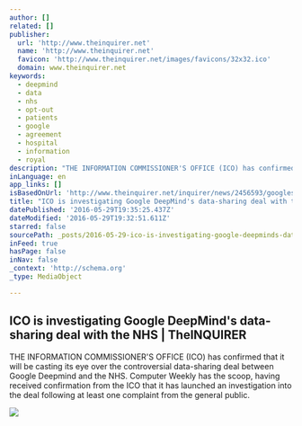 ```yaml
---
author: []
related: []
publisher:
  url: 'http://www.theinquirer.net'
  name: 'http://www.theinquirer.net'
  favicon: 'http://www.theinquirer.net/images/favicons/32x32.ico'
  domain: www.theinquirer.net
keywords:
  - deepmind
  - data
  - nhs
  - opt-out
  - patients
  - google
  - agreement
  - hospital
  - information
  - royal
description: "THE INFORMATION COMMISSIONER'S OFFICE (ICO) has confirmed that it will be casting its eye over the controversial data-sharing deal between Google Deepmind and the NHS. Computer Weekly has the scoop, having received confirmation from the ICO that it has launched an investigation into the deal following at least one complaint from the general public."
inLanguage: en
app_links: []
isBasedOnUrl: 'http://www.theinquirer.net/inquirer/news/2456593/googles-deepmind-ai-business-has-access-to-records-of-16-millio-nhs-patients'
title: "ICO is investigating Google DeepMind's data-sharing deal with the NHS | TheINQUIRER"
datePublished: '2016-05-29T19:35:25.437Z'
dateModified: '2016-05-29T19:32:51.611Z'
starred: false
sourcePath: _posts/2016-05-29-ico-is-investigating-google-deepminds-data-sharing-deal-wit.md
inFeed: true
hasPage: false
inNav: false
_context: 'http://schema.org'
_type: MediaObject

---
```

<article style=""><h1>ICO is investigating Google DeepMind's data-sharing deal with the NHS | TheINQUIRER</h1><p>THE INFORMATION COMMISSIONER'S OFFICE (ICO) has confirmed that it will be casting its eye over the controversial data-sharing deal between Google Deepmind and the NHS. Computer Weekly has the scoop, having received confirmation from the ICO that it has launched an investigation into the deal following at least one complaint from the general public.</p><img src="http://www.theinquirer.net/IMG/690/345690/data-abstract-123-580x358.jpeg?1461172488" /></article>
